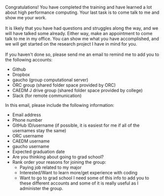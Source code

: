 Congratulations! You have completed the training and have learned a lot about high performance computing. Your last task is to come talk to me and show me your work.  
\
It is likely that you have had questions and struggles along the way, and we will have talked some already. Either way, make an appointment to come talk to me in my office. You can show me what you have accomplished, and we will get started on the research project I have in mind for you.  
\
If you haven't done so, please send me an email to remind me to add you to the following accounts:  
* Github  
* Dropbox  
* gaucho (group computational server)
* ORC group  (shared folder space provided by ORC)
* CAEDM J drive group (shared folder space provided by college) 
* Slack (for remote communication)

In this email, please include the following information:
* Email address
* Phone number
* GitHub ID/username (if possible, it is easiest for me if all of the usernames stay the same)
* ORC username
* CAEDM username
* gaucho username
* Expected graduation date
* Are you thinking about going to grad school?
* Rank order your reasons for joining the group:
  + Paying job related to my major
  + Interested/Want to learn more/get experience with coding
  + Want to go to grad school
I need some of this info to add you to these different accounts and some of it is really useful as I administer the group.

 

